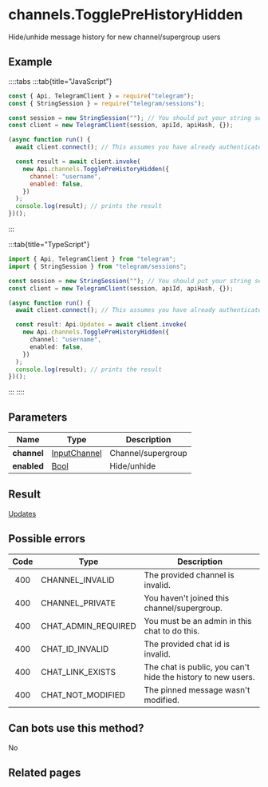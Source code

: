 # channels.TogglePreHistoryHidden

Hide/unhide message history for new channel/supergroup users

## Example

::::tabs
:::tab{title="JavaScript"}

```js
const { Api, TelegramClient } = require("telegram");
const { StringSession } = require("telegram/sessions");

const session = new StringSession(""); // You should put your string session here
const client = new TelegramClient(session, apiId, apiHash, {});

(async function run() {
  await client.connect(); // This assumes you have already authenticated with .start()

  const result = await client.invoke(
    new Api.channels.TogglePreHistoryHidden({
      channel: "username",
      enabled: false,
    })
  );
  console.log(result); // prints the result
})();
```

:::

:::tab{title="TypeScript"}

```ts
import { Api, TelegramClient } from "telegram";
import { StringSession } from "telegram/sessions";

const session = new StringSession(""); // You should put your string session here
const client = new TelegramClient(session, apiId, apiHash, {});

(async function run() {
  await client.connect(); // This assumes you have already authenticated with .start()

  const result: Api.Updates = await client.invoke(
    new Api.channels.TogglePreHistoryHidden({
      channel: "username",
      enabled: false,
    })
  );
  console.log(result); // prints the result
})();
```

:::
::::

## Parameters

|    Name     | Type                                                        | Description        |
| :---------: | ----------------------------------------------------------- | ------------------ |
| **channel** | [InputChannel](https://core.telegram.org/type/InputChannel) | Channel/supergroup |
| **enabled** | [Bool](https://core.telegram.org/type/Bool)                 | Hide/unhide        |

## Result

[Updates](https://core.telegram.org/type/Updates)

## Possible errors

| Code | Type                | Description                                                  |
| :--: | ------------------- | ------------------------------------------------------------ |
| 400  | CHANNEL_INVALID     | The provided channel is invalid.                             |
| 400  | CHANNEL_PRIVATE     | You haven't joined this channel/supergroup.                  |
| 400  | CHAT_ADMIN_REQUIRED | You must be an admin in this chat to do this.                |
| 400  | CHAT_ID_INVALID     | The provided chat id is invalid.                             |
| 400  | CHAT_LINK_EXISTS    | The chat is public, you can't hide the history to new users. |
| 400  | CHAT_NOT_MODIFIED   | The pinned message wasn't modified.                          |

## Can bots use this method?

No

## Related pages
